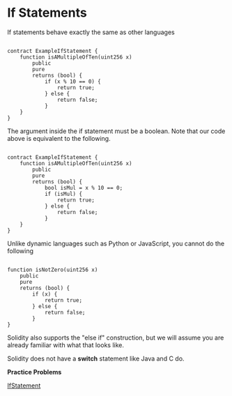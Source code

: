 # If Statements

If statements behave exactly the same as other languages

```solidity

contract ExampleIfStatement {
    function isAMultipleOfTen(uint256 x) 
        public 
        pure 
        returns (bool) {
            if (x % 10 == 0) {
                return true;
            } else {
                return false;
            }
    }
}

```

The argument inside the if statement must be a boolean. Note that our code above is equivalent to the following.

```solidity

contract ExampleIfStatement {
    function isAMultipleOfTen(uint256 x) 
        public 
        pure 
        returns (bool) {
            bool isMul = x % 10 == 0;
            if (isMul) {
                return true;
            } else {
                return false;
            }
    }
}

```

Unlike dynamic languages such as Python or JavaScript, you cannot do the following

```solidity

function isNotZero(uint256 x) 
    public 
    pure 
    returns (bool) {
        if (x) {
            return true;
        } else {
            return false;
        }
}

```

Solidity also supports the "else if" construction, but we will assume you are already familiar with what that looks like.

Solidity does not have a **switch** statement like Java and C do.

**Practice Problems**

[IfStatement](https://github.com/RareSkills/Solidity-Exercises/tree/main/IfStatement)

